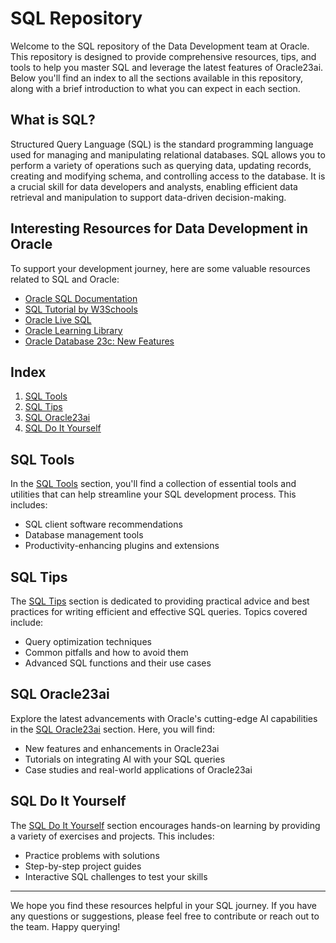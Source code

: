 # SQL Repository

Welcome to the SQL repository of the Data Development team at Oracle. This repository is designed to provide comprehensive resources, tips, and tools to help you master SQL and leverage the latest features of Oracle23ai. Below you'll find an index to all the sections available in this repository, along with a brief introduction to what you can expect in each section.

## What is SQL?

Structured Query Language (SQL) is the standard programming language used for managing and manipulating relational databases. SQL allows you to perform a variety of operations such as querying data, updating records, creating and modifying schema, and controlling access to the database. It is a crucial skill for data developers and analysts, enabling efficient data retrieval and manipulation to support data-driven decision-making.

## Interesting Resources for Data Development in Oracle

To support your development journey, here are some valuable resources related to SQL and Oracle:
- [Oracle SQL Documentation](https://docs.oracle.com/en/database/oracle/oracle-database/)
- [SQL Tutorial by W3Schools](https://www.w3schools.com/sql/)
- [Oracle Live SQL](https://livesql.oracle.com/) 
- [Oracle Learning Library](https://www.oracle.com/learning-library/)
- [Oracle Database 23c: New Features](https://www.oracle.com/database/technologies/appdev/whats-new-in-23c.html)

## Index

1. [SQL Tools](#sql-tools)
2. [SQL Tips](#sql-tips)
3. [SQL Oracle23ai](#sql-oracle23ai)
4. [SQL Do It Yourself](#sql-do-it-yourself)

## SQL Tools

In the [SQL Tools](SQL_Tools/README.md) section, you'll find a collection of essential tools and utilities that can help streamline your SQL development process. This includes:
- SQL client software recommendations
- Database management tools
- Productivity-enhancing plugins and extensions

## SQL Tips

The [SQL Tips](SQL_Tips/README.md) section is dedicated to providing practical advice and best practices for writing efficient and effective SQL queries. Topics covered include:
- Query optimization techniques
- Common pitfalls and how to avoid them
- Advanced SQL functions and their use cases

## SQL Oracle23ai

Explore the latest advancements with Oracle's cutting-edge AI capabilities in the [SQL Oracle23ai](SQL_Oracle23ai/README.md) section. Here, you will find:
- New features and enhancements in Oracle23ai
- Tutorials on integrating AI with your SQL queries
- Case studies and real-world applications of Oracle23ai

## SQL Do It Yourself

The [SQL Do It Yourself](SQL_Do_It_Yourself/README.md) section encourages hands-on learning by providing a variety of exercises and projects. This includes:
- Practice problems with solutions
- Step-by-step project guides
- Interactive SQL challenges to test your skills

---

We hope you find these resources helpful in your SQL journey. If you have any questions or suggestions, please feel free to contribute or reach out to the team. Happy querying!
